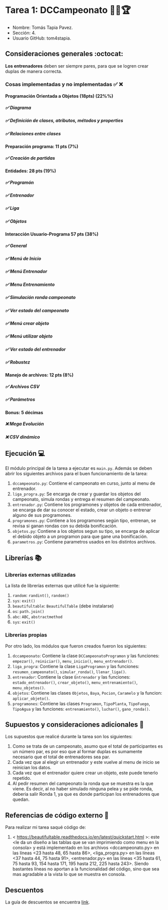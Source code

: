# Tarea 1: DCCampeonato 🏃‍♂️🏆

* Nombre: Tomás Tapia Pavez.
* Sección: 4.
* Usuario GitHub: tom4stapia.

## Consideraciones generales :octocat:

**Los entrenadores** deben ser siempre pares, para que se logren crear duplas de manera correcta.

### Cosas implementadas y no implementadas :white_check_mark: :x:

#### Programación Orientada a Objetos (18pts) (22%%)
##### ✅ Diagrama
##### ✅ Definición de clases, atributos, métodos y properties		
##### ✅ Relaciones entre clases
#### Preparación programa: 11 pts (7%)			
##### ✅ Creación de partidas
#### Entidades: 28 pts (19%)
##### ✅ Programón
##### ✅ Entrenador		
##### ✅ Liga	
##### ✅ Objetos		
#### Interacción Usuario-Programa 57 pts (38%)
##### ✅ General	
##### ✅ Menú de Inicio
##### ✅ Menú Entrenador
##### ✅ Menu Entrenamiento
##### ✅ Simulación ronda campeonato
##### ✅ Ver estado del campeonato
##### ✅ Menú crear objeto
##### ✅ Menú utilizar objeto
##### ✅ Ver estado del entrenador
##### ✅ Robustez
#### Manejo de archivos: 12 pts (8%)
##### ✅ Archivos CSV
##### ✅ Parámetros
#### Bonus: 5 décimas
##### ❌ Mega Evolución
##### ❌ CSV dinámico

## Ejecución :computer:
El módulo principal de la tarea a ejecutar es  ```main.py```. Además se deben abrir los siguientes archivos para el buen funcionamiento de la tarea:
1. ```dccampeonato.py```: Contiene el campeonato en curso, junto al menu de entrenador.
2. ```liga_progra.py```: Se encarga de crear y guardar los objetos del campeonato, simula rondas y entrega el resumen del campeonato.
3. ```entrenador.py```: Contiene los programones y objetos de cada entrenador, se encarga de dar su conocer el estado, crear un objeto o entrenar alguno de sus programones.
4. ```programones.py```: Contiene a los programones según tipo, entrenan, se revisa si ganan rondas con su debida bonificación.
5. ```objetos.py```: Contiene a los objetos segun su tipo, se encarga de aplicar el debido objeto a un programon para que gane una bonificación.
6. ```parametros.py```: Contiene parametros usados en los distintos archivos.


## Librerías :books:
### Librerías externas utilizadas
La lista de librerías externas que utilicé fue la siguiente:

1. ```random```: ```randint()```, ```random()```
2. ```sys```: ```exit()``` 
3. ```beautifultable```: ```BeautifulTable``` (debe instalarse)
4. ```os```: ```path.join()``` 
5. ```abc```: ```ABC```, ```abstractmethod```
6. ```sys```: ```exit()``` 

### Librerías propias
Por otro lado, los módulos que fueron creados fueron los siguientes:

1. ```dccampeonato```: Contiene la clase ```DCCampeonatoProgramon``` y las funciones: ```empezar()```, ```reiniciar()```, ```menu_inicio()```, ```menu_entrenador()```.
2. ```liga_progra```: Contiene la clase ```LigaProgramon``` y las funciones: ```resumen_campeonato()```, ```simular_ronda()```, ```llenar_liga()```.
3. ```entrenador```: Contiene la clase ```Entrenador``` y las funciones: ```estado_entrenador()```, ```crear_objeto()```, ```menu_entrenamiento()```, ```menu_objetos()```.
4. ```objetos```: Contiene las clases ```Objetos```, ```Baya```, ```Pocion```, ```Caramelo``` y la funcion: ```aplicar_objeto()```.
5. ```programones```: Contiene las clases ```Programon```, ```TipoPlanta```, ```TipoFuego```, ```TipoAgua``` y las funciones: ```entrenamiento()```, ```luchar()```, ```gano_ronda()```.

## Supuestos y consideraciones adicionales :thinking:
Los supuestos que realicé durante la tarea son los siguientes:

1. Como se trata de un campeonato, asumo que el total de participantes es un número par, es por eso que al formar duplas es sumamente necesario que el total de entrenadores sea par.
2. Cada vez que al elegir un entrenador y este vuelve al menu de inicio se reinician los datos.
3. Cada vez que el entrenador quiere crear un objeto, este puede tenerlo repetido. 
4. Al pedir resumen del campeonato la ronda que se muestra es la que viene. Es decir, al no haber simulado ninguna pelea y se pide ronda, deberia salir Ronda 1, ya que es donde participan los entrenadores que quedan.


## Referencias de código externo :book:

Para realizar mi tarea saqué código de:
1. \< https://beautifultable.readthedocs.io/en/latest/quickstart.html >: este \<le da un diseño a las tablas que se van imprimiendo como menu en la consola> y está implementado en los archivos <dccampeonato.py> en las líneas <23 hasta 48, 65 hasta 86>, <liga_progra.py> en las líneas <37 hasta 44, 75 hasta 91>, <entrenador.py> en las líneas <35 hasta 61, 75 hasta 93, 154 hasta 171, 195 hasta 212, 225 hasta 243>. Siendo bastantes líneas no aportan a la funcionalidad del código, sino que sea mas agradable a la vista lo que se muestra en consola.



## Descuentos
La guía de descuentos se encuentra [link](https://github.com/IIC2233/Syllabus/blob/master/Tareas/Descuentos.md).
